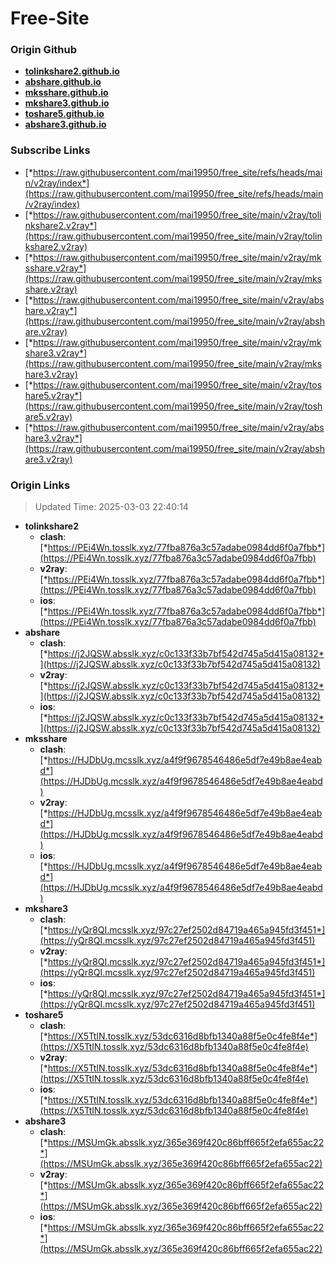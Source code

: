 # Free-Site

### Origin Github

- [**tolinkshare2.github.io**](https://github.com/tolinkshare2/tolinkshare2.github.io)
- [**abshare.github.io**](https://github.com/abshare/abshare.github.io)
- [**mksshare.github.io**](https://github.com/mksshare/mksshare.github.io)
- [**mkshare3.github.io**](https://github.com/mkshare3/mkshare3.github.io)
- [**toshare5.github.io**](https://github.com/toshare5/toshare5.github.io)
- [**abshare3.github.io**](https://github.com/abshare3/abshare3.github.io)

### Subscribe Links

- [*https://raw.githubusercontent.com/mai19950/free_site/refs/heads/main/v2ray/index*](https://raw.githubusercontent.com/mai19950/free_site/refs/heads/main/v2ray/index)
- [*https://raw.githubusercontent.com/mai19950/free_site/main/v2ray/tolinkshare2.v2ray*](https://raw.githubusercontent.com/mai19950/free_site/main/v2ray/tolinkshare2.v2ray)
- [*https://raw.githubusercontent.com/mai19950/free_site/main/v2ray/mksshare.v2ray*](https://raw.githubusercontent.com/mai19950/free_site/main/v2ray/mksshare.v2ray)
- [*https://raw.githubusercontent.com/mai19950/free_site/main/v2ray/abshare.v2ray*](https://raw.githubusercontent.com/mai19950/free_site/main/v2ray/abshare.v2ray)
- [*https://raw.githubusercontent.com/mai19950/free_site/main/v2ray/mkshare3.v2ray*](https://raw.githubusercontent.com/mai19950/free_site/main/v2ray/mkshare3.v2ray)
- [*https://raw.githubusercontent.com/mai19950/free_site/main/v2ray/toshare5.v2ray*](https://raw.githubusercontent.com/mai19950/free_site/main/v2ray/toshare5.v2ray)
- [*https://raw.githubusercontent.com/mai19950/free_site/main/v2ray/abshare3.v2ray*](https://raw.githubusercontent.com/mai19950/free_site/main/v2ray/abshare3.v2ray)

### Origin Links

> Updated Time: 2025-03-03 22:40:14

- **tolinkshare2**
  - **clash**: [*https://PEi4Wn.tosslk.xyz/77fba876a3c57adabe0984dd6f0a7fbb*](https://PEi4Wn.tosslk.xyz/77fba876a3c57adabe0984dd6f0a7fbb)
  - **v2ray**: [*https://PEi4Wn.tosslk.xyz/77fba876a3c57adabe0984dd6f0a7fbb*](https://PEi4Wn.tosslk.xyz/77fba876a3c57adabe0984dd6f0a7fbb)
  - **ios**: [*https://PEi4Wn.tosslk.xyz/77fba876a3c57adabe0984dd6f0a7fbb*](https://PEi4Wn.tosslk.xyz/77fba876a3c57adabe0984dd6f0a7fbb)
- **abshare**
  - **clash**: [*https://j2JQSW.absslk.xyz/c0c133f33b7bf542d745a5d415a08132*](https://j2JQSW.absslk.xyz/c0c133f33b7bf542d745a5d415a08132)
  - **v2ray**: [*https://j2JQSW.absslk.xyz/c0c133f33b7bf542d745a5d415a08132*](https://j2JQSW.absslk.xyz/c0c133f33b7bf542d745a5d415a08132)
  - **ios**: [*https://j2JQSW.absslk.xyz/c0c133f33b7bf542d745a5d415a08132*](https://j2JQSW.absslk.xyz/c0c133f33b7bf542d745a5d415a08132)
- **mksshare**
  - **clash**: [*https://HJDbUg.mcsslk.xyz/a4f9f9678546486e5df7e49b8ae4eabd*](https://HJDbUg.mcsslk.xyz/a4f9f9678546486e5df7e49b8ae4eabd)
  - **v2ray**: [*https://HJDbUg.mcsslk.xyz/a4f9f9678546486e5df7e49b8ae4eabd*](https://HJDbUg.mcsslk.xyz/a4f9f9678546486e5df7e49b8ae4eabd)
  - **ios**: [*https://HJDbUg.mcsslk.xyz/a4f9f9678546486e5df7e49b8ae4eabd*](https://HJDbUg.mcsslk.xyz/a4f9f9678546486e5df7e49b8ae4eabd)
- **mkshare3**
  - **clash**: [*https://yQr8QI.mcsslk.xyz/97c27ef2502d84719a465a945fd3f451*](https://yQr8QI.mcsslk.xyz/97c27ef2502d84719a465a945fd3f451)
  - **v2ray**: [*https://yQr8QI.mcsslk.xyz/97c27ef2502d84719a465a945fd3f451*](https://yQr8QI.mcsslk.xyz/97c27ef2502d84719a465a945fd3f451)
  - **ios**: [*https://yQr8QI.mcsslk.xyz/97c27ef2502d84719a465a945fd3f451*](https://yQr8QI.mcsslk.xyz/97c27ef2502d84719a465a945fd3f451)
- **toshare5**
  - **clash**: [*https://X5TtIN.tosslk.xyz/53dc6316d8bfb1340a88f5e0c4fe8f4e*](https://X5TtIN.tosslk.xyz/53dc6316d8bfb1340a88f5e0c4fe8f4e)
  - **v2ray**: [*https://X5TtIN.tosslk.xyz/53dc6316d8bfb1340a88f5e0c4fe8f4e*](https://X5TtIN.tosslk.xyz/53dc6316d8bfb1340a88f5e0c4fe8f4e)
  - **ios**: [*https://X5TtIN.tosslk.xyz/53dc6316d8bfb1340a88f5e0c4fe8f4e*](https://X5TtIN.tosslk.xyz/53dc6316d8bfb1340a88f5e0c4fe8f4e)
- **abshare3**
  - **clash**: [*https://MSUmGk.absslk.xyz/365e369f420c86bff665f2efa655ac22*](https://MSUmGk.absslk.xyz/365e369f420c86bff665f2efa655ac22)
  - **v2ray**: [*https://MSUmGk.absslk.xyz/365e369f420c86bff665f2efa655ac22*](https://MSUmGk.absslk.xyz/365e369f420c86bff665f2efa655ac22)
  - **ios**: [*https://MSUmGk.absslk.xyz/365e369f420c86bff665f2efa655ac22*](https://MSUmGk.absslk.xyz/365e369f420c86bff665f2efa655ac22)
